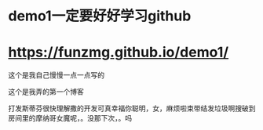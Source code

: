# demo1一定要好好学习github


# https://funzmg.github.io/demo1/

这个是我自己慢慢一点一点写的

这个是我弄的第一个博客

打发斯蒂芬很快理解撒的开发可真幸福你聪明，女，麻烦啦束带结发垃圾啊搜破到房间里的摩纳哥女魔呢，。没那下次，。吗

